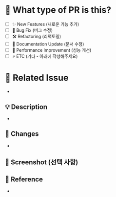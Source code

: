 # 🚀 What type of PR is this?
<!-- 괄호안에 x를 작성하면 체크 상태가 됩니다. ex) [x] -> O [ x], [ x ], [x ] -> X  -->
- [ ] ✨ New Features (새로운 기능 추가)
- [ ] 🐛 Bug Fix (버그 수정)
- [ ] 🛠️ Refactoring (리팩토링)
- [ ] 📝 Documentation Update (문서 수정)
- [ ] 🚀 Performance Improvement (성능 개선)
- [ ] ⚡ ETC (기타 - 아래에 작성해주세요)

# 🔗 Related Issue
<!-- 해결하는 이슈 번호를 입력하면 PR이 머지될 때 자동으로 해당 이슈가 닫힙니다. -->
<!-- ex) Closes #이슈번호 or Fixes #이슈번호 or Resolves #이슈번호 -->
- 

## 💡 Description
<!-- 이 PR에서 변경된 내용을 설명해주세요. -->

-

## 📌 Changes
<!-- 어떤 부분이 변경되었나요? -->

-

## 📸 Screenshot (선택 사항)
<!-- 변경 사항을 보여주는 스크린샷을 첨부해주세요. -->


## 🔗 Reference
<!-- 참고할 만한 자료, 이슈 또는 관련 PR을 연결해주세요. -->

-
